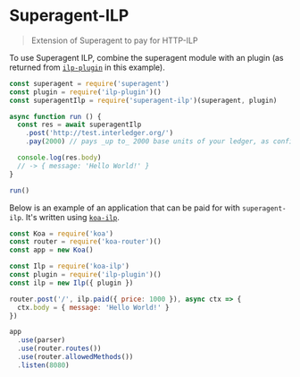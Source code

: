 # Superagent-ILP
> Extension of Superagent to pay for HTTP-ILP

To use Superagent ILP, combine the superagent module with an plugin (as
returned from [`ilp-plugin`](https://github.com/interledgerjs/ilp-plugin) in
this example).

```js
const superagent = require('superagent')
const plugin = require('ilp-plugin')()
const superagentIlp = require('superagent-ilp')(superagent, plugin)

async function run () {
  const res = await superagentIlp
    .post('http://test.interledger.org/')
    .pay(2000) // pays _up to_ 2000 base units of your ledger, as configured for ilp-plugin

  console.log(res.body)
  // -> { message: 'Hello World!' }
}

run()
```

Below is an example of an application that can be paid for with `superagent-ilp`.
It's written using [`koa-ilp`](https://github.com/interledgerjs/koa-ilp). 

```js
const Koa = require('koa')
const router = require('koa-router')()
const app = new Koa()

const Ilp = require('koa-ilp')
const plugin = require('ilp-plugin')()
const ilp = new Ilp({ plugin })

router.post('/', ilp.paid({ price: 1000 }), async ctx => {
  ctx.body = { message: 'Hello World!' }
})

app
  .use(parser)
  .use(router.routes())
  .use(router.allowedMethods())
  .listen(8080)
```

